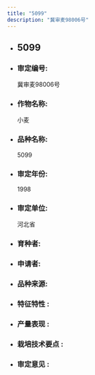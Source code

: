 ```yaml
---
title: "5099"
description: "冀审麦98006号"
---
```

* ## 5099
* ###  审定编号:  
   冀审麦98006号

*  ### 作物名称:  
   小麦

*   ###  品种名称: 
    5099

*   ### 审定年份: 
    1998

*   ### 审定单位:  
    河北省

*   ### 育种者:  
    

*   ### 申请者:  
    

*   ### 品种来源:  
    

*   ### 特征特性 : 
    

*   ### 产量表现 : 
    

*   ### 栽培技术要点 : 
    

*   ### 审定意见 : 
    
